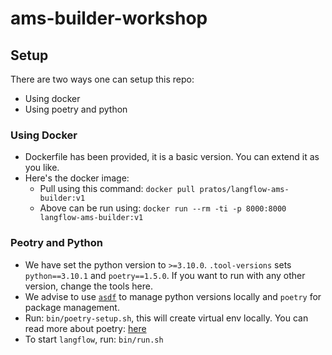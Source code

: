 # ams-builder-workshop

## Setup
There are two ways one can setup this repo:
- Using docker
- Using poetry and python

### Using Docker
- Dockerfile has been provided, it is a basic version. You can extend it as you like.
- Here's the docker image:
  - Pull using this command: `docker pull pratos/langflow-ams-builder:v1`
  - Above can be run using: `docker run --rm -ti -p 8000:8000 langflow-ams-builder:v1`

### Peotry and Python
- We have set the python version to `>=3.10.0`. `.tool-versions` sets `python==3.10.1` and `poetry==1.5.0`. If you want to run with any other version, change the tools here.
- We advise to use [`asdf`](https://asdf-vm.com/guide/getting-started.html) to manage python versions locally and `poetry` for package management.
- Run: `bin/poetry-setup.sh`, this will create virtual env locally. You can read more about poetry: [here](https://python-poetry.org/docs/)
- To start `langflow`, run: `bin/run.sh`
